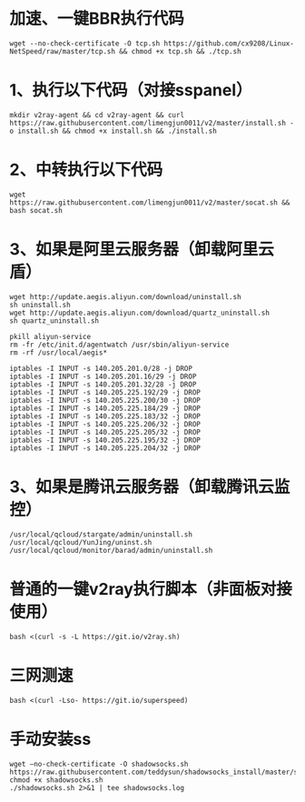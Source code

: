 # 加速、一键BBR执行代码
```wget --no-check-certificate -O tcp.sh https://github.com/cx9208/Linux-NetSpeed/raw/master/tcp.sh && chmod +x tcp.sh && ./tcp.sh```

# 1、执行以下代码（对接sspanel）
```mkdir v2ray-agent && cd v2ray-agent && curl https://raw.githubusercontent.com/limengjun0011/v2/master/install.sh -o install.sh && chmod +x install.sh && ./install.sh```

# 2、中转执行以下代码
```wget https://raw.githubusercontent.com/limengjun0011/v2/master/socat.sh && bash socat.sh``` 

# 3、如果是阿里云服务器（卸载阿里云盾）
``` 
wget http://update.aegis.aliyun.com/download/uninstall.sh
sh uninstall.sh
wget http://update.aegis.aliyun.com/download/quartz_uninstall.sh
sh quartz_uninstall.sh
```

```
pkill aliyun-service
rm -fr /etc/init.d/agentwatch /usr/sbin/aliyun-service
rm -rf /usr/local/aegis*
```

```
iptables -I INPUT -s 140.205.201.0/28 -j DROP
iptables -I INPUT -s 140.205.201.16/29 -j DROP
iptables -I INPUT -s 140.205.201.32/28 -j DROP
iptables -I INPUT -s 140.205.225.192/29 -j DROP
iptables -I INPUT -s 140.205.225.200/30 -j DROP
iptables -I INPUT -s 140.205.225.184/29 -j DROP
iptables -I INPUT -s 140.205.225.183/32 -j DROP
iptables -I INPUT -s 140.205.225.206/32 -j DROP
iptables -I INPUT -s 140.205.225.205/32 -j DROP
iptables -I INPUT -s 140.205.225.195/32 -j DROP
iptables -I INPUT -s 140.205.225.204/32 -j DROP
```

# 3、如果是腾讯云服务器（卸载腾讯云监控）
``` 
/usr/local/qcloud/stargate/admin/uninstall.sh
/usr/local/qcloud/YunJing/uninst.sh
/usr/local/qcloud/monitor/barad/admin/uninstall.sh
```

# 普通的一键v2ray执行脚本（非面板对接使用）
```bash <(curl -s -L https://git.io/v2ray.sh)```

# 三网测速
```bash <(curl -Lso- https://git.io/superspeed)```




# 手动安装ss
```
wget –no-check-certificate -O shadowsocks.sh https://raw.githubusercontent.com/teddysun/shadowsocks_install/master/shadowsocks.sh
chmod +x shadowsocks.sh
./shadowsocks.sh 2>&1 | tee shadowsocks.log
```



